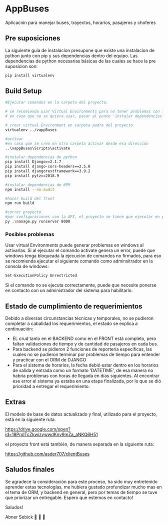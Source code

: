 
# AppBuses
Aplicación para manejar buses, trayectos, horarios, pasajeros y choferes

## Pre suposiciones 
La siguiente guía de instalacion presupone que existe una instalacion de python junto con pip y sus dependencias dentro del equipo.
Las dependencias de python necesarias básicas de las cuales se hace la pre suposicion son:
``` bash
pip install virtualenv
```


## Build Setup

``` bash
#Ejecutar comandos en la carpeta del proyecto.

# se recomienda usar Virtual Environments para no tener problemas con las dependencias locales
# en caso que no se quiera usar, pasar al punto 'instalar dependencias de python'

# crear virtual Environment en carpeta padre del proyecto
virtualenv ../vappBuses

#activar
#en caso que se creó en otra carpeta activar desde esa dirección
..\vappBuses\Scripts\activate

#instalar dependencias de python
pip install Django==2.1.7  
pip install django-cors-headers==2.5.0  
pip install djangorestframework==3.9.2  
pip install pytz==2018.9

#instalar dependencias de NPM
npm install --no-audit

#hacer build del front
npm run build

#correr proyecto
#por configuraciones con la API, el proyecto se tiene que ejecutar en puerto 8000
py .\manage.py runserver 8000

```

### Posibles problemas
Usar virtual Environments puede generar problemas en windows al activarlas.
Si al ejecutar el comando activate genera un error, puede que windows tenga bloqueada la ejecución de comandos no firmados, para eso se recomienda ejecutar el siguiente comando como adminsitrador en la consola de windows:

``` bash
Set-ExecutionPolicy Unrestricted
```
Si el comando no se ejecuta correctamente, puede que necesite ponerse en contacto con un administrador del sistema para habilitarlo.


## Estado de cumplimiento de requerimientos
Debido a diversas circunstancias técnicas y temporales, no se pudieron completar a cabalidad los requerimientos, el estado se explica a continuación:

- EL crud tanto en el BACKEND como en el FRONT está completo, pero faltan validaciones de tiempo y de cantidad de pasajeros en cada bus.
- Para backend se pidieron 2 funciones de reportería específicas, las cuales no se pudieron terminar por problemas de tiempo para entender y practicar con el ORM de DJANGO
- Para el sistema de horarios, la fecha debió estar dentro en los horarios de salida y entrada como un formato 'DATETIME', de esa manera no habría problemas con horas de llegada en días siguientes. Al encontrar ese error el sistema ya estaba en una etapa finalizada, por lo que se dió prioridad a entregar el requerimiento.

## Extras

El modelo de base de datos actualizado y final, utilizado para el proyecto, está en la siguiente ruta.

https://drive.google.com/open?id=18ProlTcZkwizywwdKnv9mZa_aNKQ6H51

el proyecto front está también, de manera separada en la siguiente ruta:

https://github.com/asder707/clientBuses


## Saludos finales
Se agradece la consideración para este proceso, ha sido muy entretenido aprender estas tecnologías, me hubiera gustado profundizar mucho mas en el tema de ORM, y backend en general, pero por temas de tiempo se tuve que priorizar un entregable.
Espero que estemos en contacto!

Saludos! 

Abner Sebick 🗼  🗾  🗻
